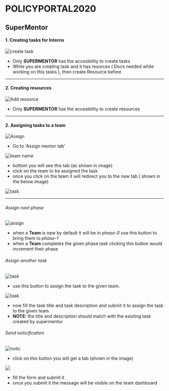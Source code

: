 # POLICYPORTAL2020

## SuperMentor
#### 1. Creating tasks for Interns 

![create task](https://github.com/jhabarsinghbhati/policyportal2020/blob/master/task_create.png?raw=true)

* Only **SUPERMENTOR** has the accesibility to create tasks
* While you are creating task and it has resorces ( Docs needed while working on this tasks ), then create Resource before 

---

#### 2. Creating resources

![Add resource](https://github.com/jhabarsinghbhati/policyportal2020/blob/master/add_resource.png?raw=true)

* Only **SUPERMENTOR** has the accesibility to create resources

---

#### 2. Assigning tasks to a team
![Assign](https://github.com/jhabarsinghbhati/policyportal2020/blob/master/assign.png?raw=true)

* Go to 'Assign mentor tab'

![team name](https://github.com/jhabarsinghbhati/policyportal2020/blob/master/team_name.png?raw=true)

* bottom you will see this tab (as shown in image)
* click on the team to be assigned the task
* once you click on the team it will redirect you to the new tab ( shown in the below image)

![task](https://github.com/jhabarsinghbhati/policyportal2020/blob/master/assign_taks.png?raw=true)

---

###### Assign next phase
![assign](https://github.com/jhabarsinghbhati/policyportal2020/blob/master/Selectionshot_2020-08-12_17:30:04.png?raw=true)

* when a **Team** is new by default it will be in *phase-0* use this button to bring them to *phase-1*
* when a **Team** completes the given phase task clicking this button would increment their phase

###### Assign another task
![task](https://github.com/jhabarsinghbhati/policyportal2020/blob/master/Selectionshot_2020-08-12_17:30:20.png?raw=true)

* use this button to assign the task to the given team.

![task](https://github.com/jhabarsinghbhati/policyportal2020/blob/master/Selectionshot_2020-08-12_16:42:58.png?raw=true)

* now fill the task title and task description and submit it to assign the task to the given team
* **NOTE:** the title and description should match with the existing task created by supermentor

###### Send noticification
![notic](https://raw.githubusercontent.com/jhabarsinghbhati/policyportal2020/master/Selectionshot_2020-08-12_17%3A30%3A30.png)

* click on this button you will get a tab (shown in the image)

![](https://github.com/jhabarsinghbhati/policyportal2020/blob/master/not.png?raw=true)

* fill the form and submit it
* once you submit it the message will be visible on the team dashboard

